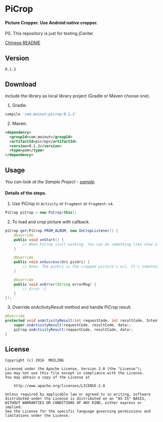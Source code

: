 # PiCrop
#### Picture Cropper. Use Android native cropper.
PS. This repository is just for testing jCenter.

[Chinese README](https://github.com/moiling/PiCrop/blob/master/README_CHINESE.md)

## Version
`0.1.2`

## Download

Include the library as local library project (Gradle or Maven choose one).

  1. Gradle:

  ```groovy
  compile 'com.moinut:picrop:0.1.2'
  ```
  2. Maven:

  ```xml
  <dependency>
    <groupId>com.moinut</groupId>
    <artifactId>picrop</artifactId>
    <version>0.1.2</version>
    <type>pom</type>
  </dependency>
  ```

## Usage

*You can look at the Sample Project - [sample](https://github.com/moiling/PiCrop/tree/master/sample).*

#### Details of the steps.

1. Use PiCrop in `Activity` or `Fragment` or `Fragment-v4`.

  ```java
  PiCrop piCrop = new PiCrop(this);
  ```

2. To load and crop picture with callback.

  ```java
  piCrop.get(PiCrop.FROM_ALBUM, new OnCropListener() {
      @Override
      public void onStart() {
          // When PiCrop start working. You can do something like show a progressbar.
      }

      @Override
      public void onSuccess(Uri picUri) {
          // Done. The picUri is the cropped picture's uri. It's something you want!
      }

      @Override
      public void onError(String errorMsg) {
          // Error :(
      }
  });
  ```

3. Override onActivityResult method and handle PiCrop result.

  ```java
  @Override
  protected void onActivityResult(int requestCode, int resultCode, Intent data) {
      super.onActivityResult(requestCode, resultCode, data);
      piCrop.onActivityResult(requestCode, resultCode, data);
  }
  ```

## License
```
Copyright (c) 2016  MOILING

Licensed under the Apache License, Version 2.0 (the "License");
you may not use this file except in compliance with the License.
You may obtain a copy of the License at

    http://www.apache.org/licenses/LICENSE-2.0

Unless required by applicable law or agreed to in writing, software
distributed under the License is distributed on an "AS IS" BASIS,
WITHOUT WARRANTIES OR CONDITIONS OF ANY KIND, either express or implied.
See the License for the specific language governing permissions and
limitations under the License.
```
